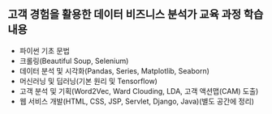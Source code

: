 ## 고객 경험을 활용한 데이터 비즈니스 분석가 교육 과정 학습내용
- 파이썬 기초 문법
- 크롤링(Beautiful Soup, Selenium)
- 데이터 분석 및 시각화(Pandas, Series, Matplotlib, Seaborn)
- 머신러닝 및 딥러닝(기본 원리 및 Tensorflow)
- 고객 분석 및 기획(Word2Vec, Ward Clouding, LDA, 고객 액션맵(CAM) 도출)
- 웹 서비스 개발(HTML, CSS, JSP, Servlet, Django, Java)(별도 공간에 정리)
